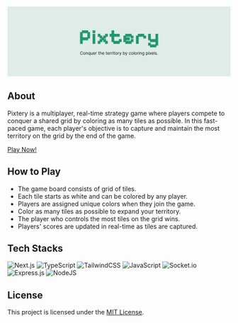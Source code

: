 <div align="center">
  <img src="/frontend/public/cover.png" alt="banner-image"/>
</div>

## About

Pixtery is a multiplayer, real-time strategy game where players compete to conquer a shared grid by coloring as many tiles as possible. In this fast-paced game, each player's objective is to capture and maintain the most territory on the grid by the end of the game.

[Play Now!](https://pixtery.vercel.app)

## How to Play

- The game board consists of grid of tiles.
- Each tile starts as white and can be colored by any player.
- Players are assigned unique colors when they join the game.
- Color as many tiles as possible to expand your territory.
- The player who controls the most tiles on the grid wins.
- Players' scores are updated in real-time as tiles are captured.

## Tech Stacks

![Next.js](https://img.shields.io/badge/Next.js-%23000000.svg?style=for-the-badge&logo=next.js&logoColor=white)
![TypeScript](https://img.shields.io/badge/TypeScript-%23007ACC.svg?style=for-the-badge&logo=typescript&logoColor=white)
![TailwindCSS](https://img.shields.io/badge/tailwindcss-%2338B2AC.svg?style=for-the-badge&logo=tailwind-css&logoColor=white)
![JavaScript](https://img.shields.io/badge/javascript-%23323330.svg?style=for-the-badge&logo=javascript&logoColor=%23F7DF1E)
![Socket.io](https://img.shields.io/badge/socket.io-%23010101.svg?style=for-the-badge&logo=socket.io&logoColor=white)
![Express.js](https://img.shields.io/badge/express.js-%23404d59.svg?style=for-the-badge&logo=express&logoColor=%2361DAFB)
![NodeJS](https://img.shields.io/badge/node.js-6DA55F?style=for-the-badge&logo=node.js&logoColor=white)

## License

This project is licensed under the [MIT License](LICENSE).
